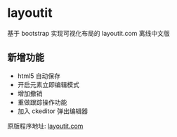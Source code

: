 layoutit
========

基于 bootstrap 实现可视化布局的 layoutit.com 离线中文版

## 新增功能

- html5 自动保存
- 开启元素立即编辑模式
- 增加撤销
- 重做跟踪操作功能
- 加入 ckeditor 弹出编辑器

原版程序地址: <a href="http://layoutit.com" target="_blank">layoutit.com</a>
